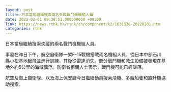 ```yaml
---
layout: post
title: 日本當局繼續搜索兩名失蹤戰鬥機機組人員
date: 2022-02-01 09:38:51.000000000 +08:00
link: https://news.rthk.hk/rthk/ch/component/k2/1631536-20220201.htm
categories: rthk
---
```


日本當局繼續搜索失蹤的兩名戰鬥機機組人員。

事發在昨日下午，航空自衛隊一架F-15戰機搭載兩名機組人員，從日本中部石川縣小松基地起飛並進行訓練，其後從雷達消失。部分戰鬥機和救生設備被發現在基地外約5公里的海域飄浮。防衛省相關人士表示，戰鬥機可能已經墜落。

航空及海上自衛隊、以及海上保安廳今日繼續動員搜索飛機、多艘船隻和直升機協助搜索。
